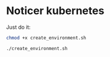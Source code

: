 # Noticer kubernetes

Just do it:
```bash
chmod +x create_environment.sh
```
```bash
./create_environment.sh
```